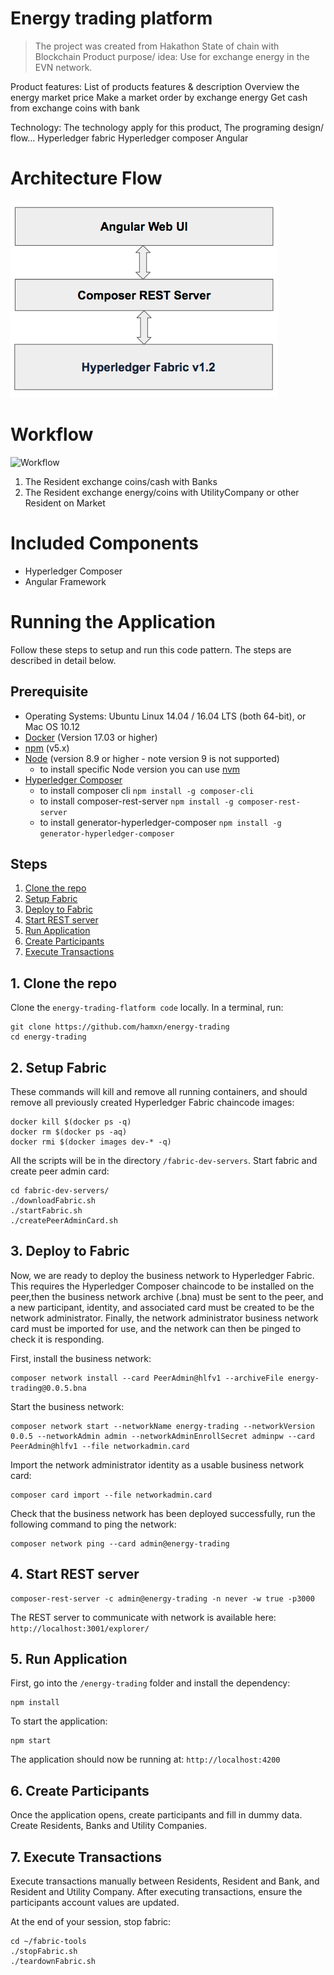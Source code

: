 # Energy trading platform
> The project was created from Hakathon State of chain with Blockchain
Product purpose/ idea: Use for exchange energy in the EVN network.

Product features: List of products features & description
Overview the energy market price
Make a market order by exchange energy
Get cash from exchange coins with bank

Technology: The technology apply for this product, The programing design/ flow…
Hyperledger fabric
Hyperledger composer
Angular

# Architecture Flow
![Architecture flow](https://github.com/hamxn/energy-trading/blob/master/architecture.png)

# Workflow
![Workflow](https://github.com/hamxn/energy-trading/blob/master/workflow.jpg)

1. The Resident exchange coins/cash with Banks
2. The Resident exchange energy/coins with UtilityCompany or other Resident on Market

# Included Components

* Hyperledger Composer
* Angular Framework

# Running the Application
Follow these steps to setup and run this code pattern. The steps are described in detail below.

## Prerequisite
- Operating Systems: Ubuntu Linux 14.04 / 16.04 LTS (both 64-bit), or Mac OS 10.12
- [Docker](https://www.docker.com/) (Version 17.03 or higher)
- [npm](https://www.npmjs.com/)  (v5.x)
- [Node](https://nodejs.org/en/) (version 8.9 or higher - note version 9 is not supported)
  * to install specific Node version you can use [nvm](https://davidwalsh.name/nvm)
- [Hyperledger Composer](https://hyperledger.github.io/composer/installing/development-tools.html)
  * to install composer cli
    `npm install -g composer-cli`
  * to install composer-rest-server
    `npm install -g composer-rest-server`
  * to install generator-hyperledger-composer
    `npm install -g generator-hyperledger-composer`

## Steps
1. [Clone the repo](#1-clone-the-repo)
2. [Setup Fabric](#2-setup-fabric)
3. [Deploy to Fabric](#3-deploy-to-fabric)
4. [Start REST server](#4-start-rest-server)
5. [Run Application](#5-run-application)
6. [Create Participants](#6-create-participants)
7. [Execute Transactions](#7-execute-transactions)

## 1. Clone the repo

Clone the `energy-trading-flatform code` locally. In a terminal, run:

```
git clone https://github.com/hamxn/energy-trading
cd energy-trading
```

## 2. Setup Fabric

These commands will kill and remove all running containers, and should remove all previously created Hyperledger Fabric chaincode images:

```none
docker kill $(docker ps -q)
docker rm $(docker ps -aq)
docker rmi $(docker images dev-* -q)
```

All the scripts will be in the directory `/fabric-dev-servers`.  Start fabric and create peer admin card:

```
cd fabric-dev-servers/
./downloadFabric.sh
./startFabric.sh
./createPeerAdminCard.sh
```


## 3. Deploy to Fabric

Now, we are ready to deploy the business network to Hyperledger Fabric. This requires the Hyperledger Composer chaincode to be installed on the peer,then the business network archive (.bna) must be sent to the peer, and a new participant, identity, and associated card must be created to be the network administrator. Finally, the network administrator business network card must be imported for use, and the network can then be pinged to check it is responding.

First, install the business network:

```
composer network install --card PeerAdmin@hlfv1 --archiveFile energy-trading@0.0.5.bna
```

Start the business network:

```
composer network start --networkName energy-trading --networkVersion 0.0.5 --networkAdmin admin --networkAdminEnrollSecret adminpw --card PeerAdmin@hlfv1 --file networkadmin.card
```

Import the network administrator identity as a usable business network card:
```
composer card import --file networkadmin.card
```

Check that the business network has been deployed successfully, run the following command to ping the network:
```
composer network ping --card admin@energy-trading
```

## 4. Start REST server
```
composer-rest-server -c admin@energy-trading -n never -w true -p3000
```
The REST server to communicate with network is available here:
`http://localhost:3001/explorer/`

## 5. Run Application

First, go into the `/energy-trading` folder and install the dependency:

```
npm install
```

To start the application:
```
npm start
```

The application should now be running at:
`http://localhost:4200`

## 6. Create Participants

Once the application opens, create participants and fill in dummy data.  Create Residents, Banks and Utility Companies.


## 7. Execute Transactions

Execute transactions manually between Residents, Resident and Bank, and Resident and Utility Company.  After executing transactions, ensure the participants account values are updated.


At the end of your session, stop fabric:

```
cd ~/fabric-tools
./stopFabric.sh
./teardownFabric.sh
```

